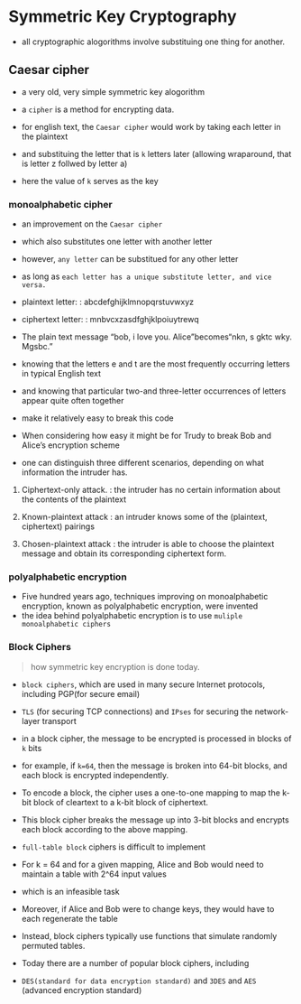# Symmetric Key Cryptography

- all cryptographic alogorithms involve substituing one thing for another.

## Caesar cipher

- a very old, very simple symmetric key alogorithm
- a `cipher` is a method for encrypting data.

- for english text, the `Caesar cipher` would work by taking each letter in the plaintext
- and substituing the letter that is `k` letters later (allowing wraparound, that is letter z follwed by letter a)
- here the value of `k` serves as the key

### monoalphabetic cipher

- an improvement on the `Caesar cipher`
- which also substitutes one letter with another letter
- however, `any letter` can be substitued for any other letter
- as long as `each letter has a unique substitute letter, and vice versa.`

- plaintext letter:
: abcdefghijklmnopqrstuvwxyz

- ciphertext letter:
: mnbvcxzasdfghjklpoiuytrewq

- The plain text message “bob, i love you. Alice”becomes“nkn, s gktc wky. Mgsbc.” 

- knowing that the letters e and t are the most frequently occurring letters in typical English text
- and knowing that particular two-and three-letter occurrences of letters appear quite often together
- make it relatively easy to break this code

- When considering how easy it might be for Trudy to break Bob and Alice’s encryption scheme
- one can distinguish three different scenarios, depending on what information the intruder has.
1. Ciphertext-only attack.
: the intruder has no certain information about the contents of the plaintext

2. Known-plaintext attack
: an intruder knows some of the (plaintext, ciphertext) pairings

3. Chosen-plaintext attack
: the intruder is able to choose the plaintext message and obtain its corresponding ciphertext form.

### polyalphabetic encryption

- Five hundred years ago, techniques improving on monoalphabetic encryption, known as polyalphabetic encryption, were invented
- the idea behind polyalphabetic encryption is to use `muliple monoalphabetic ciphers`

### Block Ciphers

> how symmetric key encryption is done today.

- `block ciphers`, which are used in many secure Internet protocols, including PGP(for secure email)
- `TLS` (for securing TCP connections) and `IPses` for securing the network-layer transport

- in a block cipher, the message to be encrypted is processed in blocks of `k` bits
- for example, if `k=64`, then the message is broken into 64-bit blocks, and each block is encrypted independently.
- To encode a block, the cipher uses a one-to-one mapping to map the k-bit block of cleartext to a k-bit block of ciphertext.

- This block cipher breaks the message up into 3-bit blocks and encrypts each block according to the above mapping.

- `full-table block` ciphers is difficult to implement
- For k = 64 and for a given mapping, Alice and Bob would need to maintain a table with 2^64 input values
- which is an infeasible task
- Moreover, if Alice and Bob were to change keys, they would have to each regenerate the table

- Instead, block ciphers typically use functions that simulate randomly permuted tables.

- Today there are a number of popular block ciphers, including 
- `DES(standard for data encryption standard)` and `3DES` and `AES` (advanced encryption standard)
